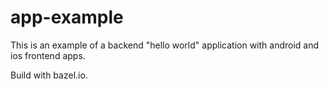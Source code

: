 # app-example

This is an example of a backend "hello world" application with android and ios frontend apps.

Build with bazel.io.
